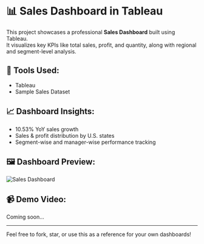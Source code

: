 # 📊 Sales Dashboard in Tableau

This project showcases a professional **Sales Dashboard** built using Tableau.  
It visualizes key KPIs like total sales, profit, and quantity, along with regional and segment-level analysis.

## 🔧 Tools Used:
- Tableau
- Sample Sales Dataset

## 📈 Dashboard Insights:
- 10.53% YoY sales growth
- Sales & profit distribution by U.S. states
- Segment-wise and manager-wise performance tracking

## 🖼️ Dashboard Preview:
![Sales Dashboard](Sales_Dashboard.png)

## 📹 Demo Video:
Coming soon...

---

Feel free to fork, star, or use this as a reference for your own dashboards!
